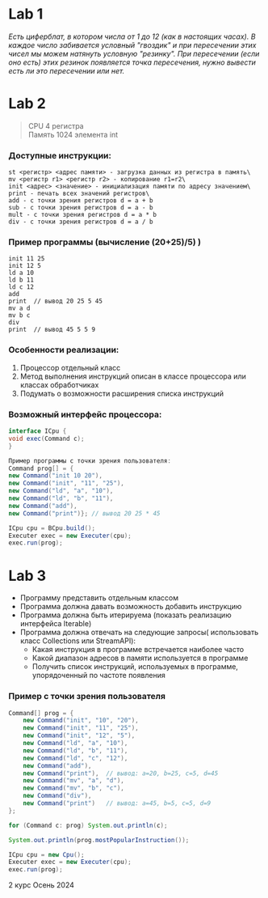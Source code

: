# Lab 1

*Есть циферблат, в котором числа от 1 до 12 (как в настоящих часах).
В каждое число забивается условный "гвоздик" и при пересечении этих чисел мы можем
натянуть условную "резинку". При пересечении (если оно есть) этих резинок появляется
точка пересечения, нужно вывести есть ли это пересечении или нет.*
# Lab 2

> CPU 4 регистра\
> Память 1024 элемента int 

### Доступные инструкции:
```ld <регистр> <адрес памяти> - загрузка данных из памяти в регистр\
st <регистр> <адрес памяти> - загрузка данных из регистра в память\
mv <регистр r1> <регистр r2> - копирование r1=r2\
init <адрес> <значение> - инициализация памяти по адресу значением\
print - печать всех значений регистров\
add - с точки зрения регистров d = a + b
sub - с точки зрения регистров d = a - b
mult - с точки зрения регистров d = a * b
div - с точки зрения регистров d = a / b
```
### Пример программы (вычисление (20+25)/5) )
```init 10 20
init 11 25
init 12 5
ld a 10
ld b 11
ld c 12
add
print  // вывод 20 25 5 45
mv a d
mv b c
div
print  // вывод 45 5 5 9
```

### Особенности реализации:
1) Процессор отдельный класс
2) Метод выполнения инструкций описан в классе процессора или классах обработчиках
3) Подумать о возможности расширения списка инструкций

### Возможный интерфейс процессора:
```Java
interface ICpu {
void exec(Command c);
}

Пример программы с точки зрения пользователя:
Command prog[] = {
new Command("init 10 20"),
new Command("init", "11", "25"),
new Command("ld", "a", "10"),
new Command("ld", "b", "11"),
new Command("add"),
new Command("print")}; // вывод 20 25 * 45

ICpu cpu = BCpu.build();
Executer exec = new Executer(cpu);
exec.run(prog);
```

# Lab 3
* Программу представить отдельным классом
* Программа должна давать возможность добавить инструкцию
* Программа должна быть итерируема (показать реализацию интерфейса Iterable)
* Программа должна отвечать на следующие запросы( использовать класс Collections или StreamAPI):
    * Какая инструкция в программе встречается наиболее часто
    * Какой диапазон адресов в памяти используется в программе
    * Получить список инструкций, используемых в программе, упорядоченный по частоте появления

### Пример с точки зрения пользователя
```Java
Command[] prog = {
    new Command("init", "10", "20"),
    new Command("init", "11", "25"),
    new Command("init", "12", "5"),
    new Command("ld", "a", "10"),
    new Command("ld", "b", "11"),
    new Command("ld", "c", "12"),
    new Command("add"),
    new Command("print"),  // вывод: a=20, b=25, c=5, d=45
    new Command("mv", "a", "d"),
    new Command("mv", "b", "c"),
    new Command("div"),
    new Command("print")   // вывод: a=45, b=5, c=5, d=9
};

for (Command c: prog) System.out.println(c);

System.out.println(prog.mostPopularInstruction());

ICpu cpu = new Cpu();
Executer exec = new Executer(cpu);
exec.run(prog);
```

2 курс
Осень 2024
